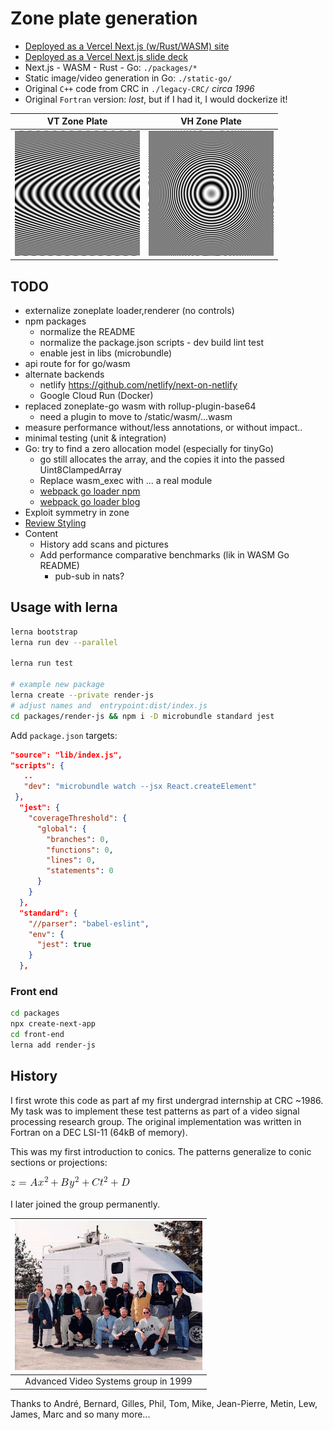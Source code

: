 # Zone plate generation

- [Deployed as a Vercel Next.js (w/Rust/WASM) site](https://zone.v.daneroo.com/)
- [Deployed as a Vercel Next.js slide deck](https://zone-deck.v.daneroo.com/)
- Next.js - WASM - Rust - Go: `./packages/*`
- Static image/video generation in Go: `./static-go/`
- Original `C++` code from CRC in `./legacy-CRC/` _circa 1996_
- Original `Fortran` version: _lost_, but if I had it, I would dockerize it!

|                               VT Zone Plate                                |                               VH Zone Plate                                |
| :------------------------------------------------------------------------: | :------------------------------------------------------------------------: |
| <img src="./img/vt-zone.gif" alt="VT zone plate" width="200" height="200"> | <img src="./img/vh-zone.gif" alt="VH zone plate" width="200" height="200"> |

## TODO

- externalize zoneplate loader,renderer (no controls)
- npm packages
  - normalize the README
  - normalize the package.json scripts - dev build lint test
  - enable jest in libs (microbundle)
- api route for for go/wasm
- alternate backends
  - netlify <https://github.com/netlify/next-on-netlify>
  - Google Cloud Run (Docker)
- replaced zoneplate-go wasm with rollup-plugin-base64
  - need a plugin to move to /static/wasm/...wasm
- measure performance without/less annotations, or without impact..
- minimal testing (unit & integration)
- Go: try to find a zero allocation model (especially for tinyGo)
  - go still allocates the array, and the copies it into the passed Uint8ClampedArray
  - Replace wasm_exec with ... a real module
  - [webpack go loader npm](https://github.com/aaronpowell/webpack-golang-wasm-async-loader)
  - [webpack go loader blog](https://www.aaron-powell.com/posts/2019-02-12-golang-wasm-6-typescript-react/)
- Exploit symmetry in zone
- [Review Styling](https://www.smashingmagazine.com/2020/09/comparison-styling-methods-next-js/)
- Content
  - History add scans and pictures
  - Add performance comparative benchmarks (lik in WASM Go README)
    - pub-sub in nats?

## Usage with lerna

```bash
lerna bootstrap
lerna run dev --parallel

lerna run test

# example new package
lerna create --private render-js
# adjust names and  entrypoint:dist/index.js
cd packages/render-js && npm i -D microbundle standard jest
```

Add `package.json` targets:

```json
"source": "lib/index.js",
"scripts": {
   ..
   "dev": "microbundle watch --jsx React.createElement"
 },
  "jest": {
    "coverageThreshold": {
      "global": {
        "branches": 0,
        "functions": 0,
        "lines": 0,
        "statements": 0
      }
    }
  },
  "standard": {
    "//parser": "babel-eslint",
    "env": {
      "jest": true
    }
  },
```

### Front end

```bash
cd packages
npx create-next-app
cd front-end
lerna add render-js
```

## History

I first wrote this code as part af my first undergrad internship at CRC ~1986.
My task was to implement these test patterns as part of a video signal processing research group. The original implementation was written in Fortran on a DEC LSI-11 (64kB of memory).

This was my first introduction to conics. The patterns generalize to conic sections or projections:

![Conic Sections](conic-eqn.gif)

I later joined the group permanently.

| <img src="./img/CRC-Stage-COOP-photo-1999-04-22-page-001.jpg" alt="CRC-Advanced Video Systems-1999" width="300" > |
| :---------------------------------------------------------------------------------------------------------------: |
|                                       Advanced Video Systems group in 1999                                        |

Thanks to André, Bernard, Gilles, Phil, Tom, Mike, Jean-Pierre, Metin, Lew, James, Marc and so many more...
